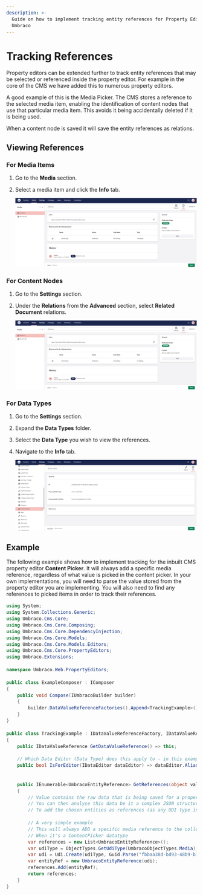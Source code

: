 ```yaml
---
description: >-
  Guide on how to implement tracking entity references for Property Editors in
  Umbraco
---
```


# Tracking References

Property editors can be extended further to track entity references that may be selected or referenced inside the property editor. For example in the core of the CMS we have added this to numerous property editors.

A good example of this is the Media Picker. The CMS stores a reference to the selected media item, enabling the identification of content nodes that use that particular media item. This avoids it being accidentally deleted if it is being used.

When a content node is saved it will save the entity references as relations.

## Viewing References

### For Media Items

1. Go to the **Media** section.
2. Select a media item and click the **Info** tab.

    ![Viewing media references](./images/media-references.png)

### For Content Nodes

1. Go to the **Settings** section.
2. Under the **Relations** from the **Advanced** section, select **Related Document** relations.

    ![Viewing document references](./images/document-references.png)

### For Data Types

1. Go to the **Settings** section.
2. Expand the **Data Types** folder.
3. Select the **Data Type** you wish to view the references.
4. Navigate to the **Info** tab.

    ![Viewing Data Type references](./images/data-types-references.png)

## Example

The following example shows how to implement tracking for the inbuilt CMS property editor **Content Picker**. It will always add a specific media reference, regardless of what value is picked in the content picker. In your own implementations, you will need to parse the value stored from the property editor you are implementing. You will also need to find any references to picked items in order to track their references.

```csharp
using System;
using System.Collections.Generic;
using Umbraco.Cms.Core;
using Umbraco.Cms.Core.Composing;
using Umbraco.Cms.Core.DependencyInjection;
using Umbraco.Cms.Core.Models;
using Umbraco.Cms.Core.Models.Editors;
using Umbraco.Cms.Core.PropertyEditors;
using Umbraco.Extensions;

namespace Umbraco.Web.PropertyEditors;

public class ExampleComposer : IComposer
{
    public void Compose(IUmbracoBuilder builder)
    {
        builder.DataValueReferenceFactories().Append<TrackingExample>();
    }
}

public class TrackingExample : IDataValueReferenceFactory, IDataValueReference
{
    public IDataValueReference GetDataValueReference() => this;

    // Which Data Editor (Data Type) does this apply to - in this example it is the built in content picker of Umbraco
    public bool IsForEditor(IDataEditor dataEditor) => dataEditor.Alias.InvariantEquals(Constants.PropertyEditors.Aliases.ContentPicker);


    public IEnumerable<UmbracoEntityReference> GetReferences(object value)
    {
        // Value contains the raw data that is being saved for a property editor
        // You can then analyse this data be it a complex JSON structure or something more trivial
        // To add the chosen entities as references (as any UDI type including custom ones)

        // A very simple example
        // This will always ADD a specific media reference to the collection list
        // When it's a ContentPicker datatype
        var references = new List<UmbracoEntityReference>();
        var udiType = ObjectTypes.GetUdiType(UmbracoObjectTypes.Media);
        var udi = Udi.Create(udiType, Guid.Parse("fbbaa38d-bd93-48b9-b1d5-724c46b6693e"));
        var entityRef = new UmbracoEntityReference(udi);
        references.Add(entityRef);
        return references;
    }
}
```
